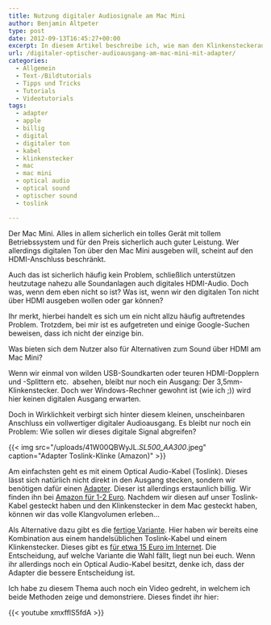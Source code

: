 ```yaml
---
title: Nutzung digitaler Audiosignale am Mac Mini
author: Benjamin Altpeter
type: post
date: 2012-09-13T16:45:27+00:00
excerpt: In diesem Artikel beschreibe ich, wie man den Klinkensteckerausgang des Mac Minis nutzen kann, um digitalen Ton über Optical Audio (Toslink) abzugreifen.
url: /digitaler-optischer-audioausgang-am-mac-mini-mit-adapter/
categories:
  - Allgemein
  - Text-/Bildtutorials
  - Tipps und Tricks
  - Tutorials
  - Videotutorials
tags:
  - adapter
  - apple
  - billig
  - digital
  - digitaler ton
  - kabel
  - klinkenstecker
  - mac
  - mac mini
  - optical audio
  - optical sound
  - optischer sound
  - toslink

---
```

Der Mac Mini. Alles in allem sicherlich ein tolles Gerät mit tollem Betriebssystem und für den Preis sicherlich auch guter Leistung. Wer allerdings digitalen Ton über den Mac Mini ausgeben will, scheint auf den HDMI-Anschluss beschränkt.
  
Auch das ist sicherlich häufig kein Problem, schließlich unterstützen heutzutage nahezu alle Soundanlagen auch digitales HDMI-Audio. Doch was, wenn dem eben nicht so ist? Was ist, wenn wir den digitalen Ton nicht über HDMI ausgeben wollen oder gar können?

Ihr merkt, hierbei handelt es sich um ein nicht allzu häufig auftretendes Problem. Trotzdem, bei mir ist es aufgetreten und einige Google-Suchen beweisen, dass ich nicht der einzige bin.

Was bieten sich dem Nutzer also für Alternativen zum Sound über HDMI am Mac Mini?
  
Wenn wir einmal von wilden USB-Soundkarten oder teuren HDMI-Dopplern und -Splittern etc.  absehen, bleibt nur noch ein Ausgang: Der 3,5mm-Klinkenstecker. Doch wer Windows-Rechner gewohnt ist (wie ich ;)) wird hier keinen digitalen Ausgang erwarten.

Doch in Wirklichkeit verbirgt sich hinter diesem kleinen, unscheinbaren Anschluss ein vollwertiger digitaler Audioausgang. Es bleibt nur noch ein Problem: Wie sollen wir dieses digitale Signal abgreifen?

{{< img src="/uploads/41W00QBWyJL._SL500_AA300_.jpeg" caption="Adapter Toslink-Klinke (Amazon)" >}}

Am einfachsten geht es mit einem Optical Audio-Kabel (Toslink). Dieses lässt sich natürlich nicht direkt in den Ausgang stecken, sondern wir benötigen dafür einen [Adapter](https://www.amazon.de/Adapter-Toslink-Buchse-optischer-Stecker-Schwarz/dp/B000LB65XO). Dieser ist allerdings erstaunlich billig. Wir finden ihn bei [Amazon für 1-2 Euro](https://www.amazon.de/Adapter-Toslink-Buchse-optischer-Stecker-Schwarz/dp/B000LB65XO). Nachdem wir diesen auf unser Toslink-Kabel gesteckt haben und den Klinkenstecker in dem Mac gesteckt haben, können wir das volle Klangvolumen erleben&#8230;

Als Alternative dazu gibt es die [fertige Variante](https://www.amazon.de/KabelDirekt-Optisches-TOSLINK-Toslink-Kabel/dp/B00KNQR4UK/). Hier haben wir bereits eine Kombination aus einem handelsüblichen Toslink-Kabel und einem Klinkenstecker. Dieses gibt es [für etwa 15 Euro im Internet](https://www.amazon.de/KabelDirekt-Optisches-TOSLINK-Toslink-Kabel/dp/B00KNQR4UK/). Die Entscheidung, auf welche Variante die Wahl fällt, liegt nun bei euch. Wenn ihr allerdings noch ein Optical Audio-Kabel besitzt, denke ich, dass der Adapter die bessere Entscheidung ist.
  
Ich habe zu diesem Thema auch noch ein Video gedreht, in welchem ich beide Methoden zeige und demonstriere. Dieses findet ihr hier:

{{< youtube xmxfflS5fdA >}}
